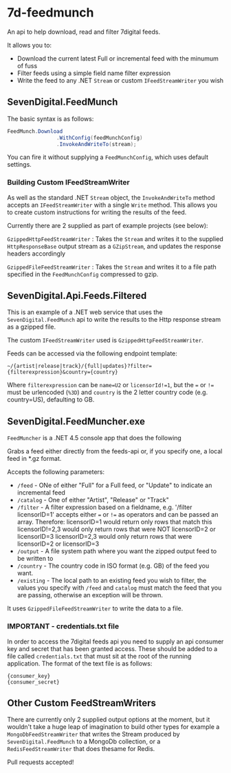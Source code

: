7d-feedmunch
============

An api to help download, read and filter 7digital feeds.

It allows you to:

* Download the current latest Full or incremental feed with the minumum of fuss
* Filter feeds using a simple field name filter expression
* Write the feed to any .NET `Stream` or custom `IFeedStreamWriter` you wish

## SevenDigital.FeedMunch

The basic syntax is as follows:

```C#
FeedMunch.Download
				.WithConfig(feedMunchConfig)
				.InvokeAndWriteTo(stream);
```

You can fire it without supplying a `FeedMunchConfig`, which uses default settings. 

### Building Custom IFeedStreamWriter

As well as the standard .NET `Stream` object, the `InvokeAndWriteTo` method accepts an `IFeedStreamWriter` with a single `Write` method. This allows you to create custom instructions for writing the results of the feed.

Currently there are 2 supplied as part of example projects (see below):

`GzippedHttpFeedStreamWriter` : Takes the `Stream` and writes it to the supplied `HttpResponseBase` output stream as a `GZipStream`, and updates the response headers accordingly

`GzippedFileFeedStreamWriter` : Takes the `Stream` and writes it to a file path specified in the `FeedMunchConfig` compressed to gzip.

## SevenDigital.Api.Feeds.Filtered

This is an example of a .NET web service that uses the `SevenDigital.FeedMunch` api to write the results to the Http response stream as a gzipped file.

The custom `IFeedStreamWriter` used is `GzippedHttpFeedStreamWriter`.

Feeds can be accessed via the following endpoint template:

`~/{artist|release|track}/{full|updates}?filter={filterexpression}&country={country}`

Where `filterexpression` can be `name=U2` or `licensorId!=1`, but the `=` or `!=` must be urlencoded (`%3D`) 
and `country` is the 2 letter country code (e.g. country=US), defaulting to GB.

## SevenDigital.FeedMuncher.exe

`FeedMuncher` is a .NET 4.5 console app that does the following

Grabs a feed either directly from the feeds-api or, if you specify one, a local feed in *.gz format.

Accepts the following parameters:

* `/feed` - ONe of either "Full" for a Full feed, or "Update" to indicate an incremental feed
* `/catalog` - One of either "Artist", "Release" or "Track"
* `/filter` - A filter expression based on a fieldname, e.g. '/filter licensorID=1'
  accepts either `=` or `!=` as operators and can be passed an array. Therefore:
  licensorID=1 would return only rows that match this
  licensorID!=2,3 would only return rows that were NOT licensorID=2 or licensorID=3
  licensorID=2,3 would only return rows that were licensorID=2 or licensorID=3
* `/output` - A file system path where you want the zipped output feed to be written to
* `/country` - The country code in ISO format (e.g. GB) of the feed you want.
* `/existing` - The local path to an existing feed you wish to filter, the values you specify with `/feed` and `catalog` must match the feed that you are passing, otherwise an exception will be thrown.

It uses `GzippedFileFeedStreamWriter` to write the data to a file.

### IMPORTANT - credentials.txt file

In order to access the 7digital feeds api you need to supply an api consumer key and secret that has been granted access. These should be added to a file called `credentials.txt` that must sit at the root of the running application. The format of the text file is as follows:

```
{consumer_key}
{consumer_secret}
```

## Other Custom FeedStreamWriters

There are currently only 2 supplied output options at the moment, but it wouldn't take a huge leap of imagination to build other types for example a `MongoDbFeedStreamWriter` that writes the Stream produced by `SevenDigital.FeedMunch` to a MongoDb collection, or a `RedisFeedStreamWriter` that does thesame for Redis.

Pull requests accepted!




